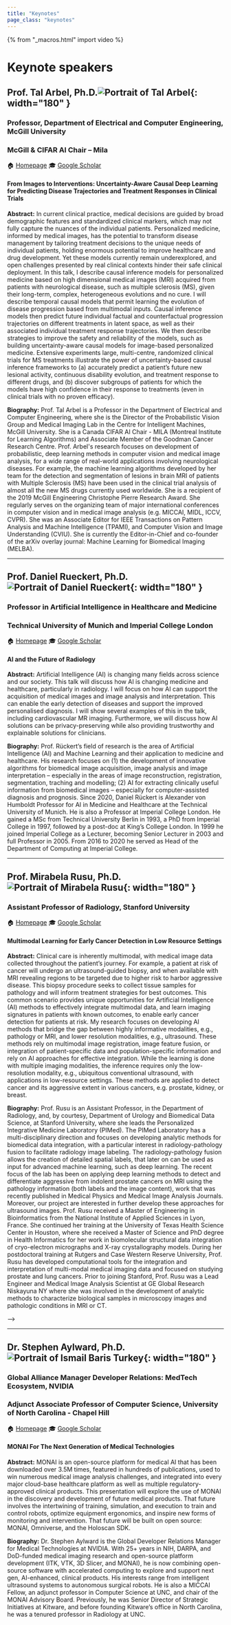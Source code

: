 ```yaml
---
title: "Keynotes"
page_class: "keynotes"
---
```


{% from "_macros.html" import video %}

# Keynote speakers
<p><a id="keynoteX"></a></p>

## Prof. Tal Arbel, Ph.D.![Portrait of Tal Arbel](/images/keynotes/tal_arbel.jpg){: width="180" }
### Professor, Department of Electrical and Computer Engineering, McGill University
### McGill & CIFAR AI Chair – Mila

🏠 [Homepage](https://www.cim.mcgill.ca/~arbel/)
🎓 [Google Scholar](https://scholar.google.com/citations?user=0AN34NMAAAAJ&hl=en&oi=ao)
  

#### **From Images to Interventions:  Uncertainty-Aware Causal Deep Learning for Predicting Disease Trajectories and Treatment Responses in Clinical Trials**


**Abstract:** In current clinical practice, medical decisions are guided by broad demographic features and standardized clinical markers, which may not fully capture the nuances of the individual patients.  Personalized medicine, informed by medical images, has the potential to transform disease management by tailoring treatment decisions to the unique needs of individual patients, holding enormous potential to improve healthcare and drug development. Yet these models currently remain underexplored, and open challenges presented by real clinical contexts hinder their safe clinical deployment.  In this talk, I describe causal inference models for personalized medicine based on high dimensional medical images (MRI) acquired from patients with neurological disease, such as multiple sclerosis (MS), given their long-term, complex, heterogeneous evolutions and no cure. I will describe temporal causal models that permit learning the evolution of disease progression based from multimodal inputs.  Causal inference models then predict future individual factual and counterfactual progression trajectories on different treatments in latent space, as well as their associated individual treatment response trajectories. We then describe strategies to improve the safety and reliability of the models, such as building uncertainty-aware causal models for image-based personalized medicine. Extensive experiments large, multi-centre, randomized clinical trials for MS treatments illustrate the power of uncertainty-based causal inference frameworks to (a) accurately predict a patient’s future new lesional activity, continuous disability evolution, and treatment response to different drugs, and (b) discover subgroups of patients for which the models have high confidence in their response to treatments (even in clinical trials with no proven efficacy).


**Biography:**  Prof. Tal Arbel is a Professor in the Department of Electrical and Computer Engineering, where she is the Director of the Probabilistic Vision Group and Medical Imaging Lab in the Centre for Intelligent Machines, McGill University. She is a Canada CIFAR AI Chair - MILA (Montreal Institute for Learning Algorithms) and Associate Member of the Goodman Cancer Research Centre. Prof. Arbel's research focuses on development of probabilistic, deep learning methods in computer vision and medical image analysis, for a wide range of real-world applications involving neurological diseases. For example, the machine learning algorithms developed by her team for the detection and segmentation of lesions in brain MRI of patients with Multiple Sclerosis (MS) have been used in the clinical trial analysis of almost all the new MS drugs currently used worldwide. She is a recipient of the 2019 McGill Engineering Christophe Pierre Research Award. She regularly serves on the organizing team of major international conferences in computer vision and in medical image analysis (e.g. MICCAI, MIDL, ICCV, CVPR). She was an Associate Editor for IEEE Transactions on Pattern Analysis and Machine Intelligence (TPAMI), and Computer Vision and Image Understanding (CVIU). She is currently the Editor-in-Chief and co-founder of the arXiv overlay journal: Machine Learning for Biomedical Imaging (MELBA).

<!--{{ video("https://video.midl.io/2022/keynote1.mp4") }}-->

***
<p><a id="keynoteX"></a></p>

## Prof. Daniel Rueckert, Ph.D.![Portrait of Daniel Rueckert](/images/keynotes/daniel_rueckert.jpg){: width="180" }
### Professor in Artificial Intelligence in Healthcare and Medicine
### Technical University of Munich and Imperial College London

🏠 [Homepage](https://www.professoren.tum.de/rueckert-daniel)
🎓 [Google Scholar](https://scholar.google.com/citations?user=H0O0WnQAAAAJ&hl=en&oi=ao)

#### **AI and the Future of Radiology**


**Abstract:**  Artificial Intelligence (AI) is changing many fields across science and our society. This talk will discuss how AI is changing medicine and healthcare, particularly in radiology. I will focus on how AI can support the acquisition of medical images and image analysis and interpretation. This can enable the early detection of diseases and support the improved personalised diagnosis. I will show several examples of this in the talk, including cardiovascular MR imaging. Furthermore, we will discuss how AI solutions can be privacy-preserving while also providing trustworthy and explainable solutions for clinicians.


**Biography:**  Prof. Rückert’s field of research is the area of Artificial Intelligence (AI) and Machine Learning and their application to medicine and healthcare. His research focuses on (1) the development of innovative algorithms for biomedical image acquisition, image analysis and image interpretation – especially in the areas of image reconstruction, registration, segmentation, traching and modelling; (2) AI for extracting clinically useful information from biomedical images – especially for computer-assisted diagnosis and prognosis. Since 2020, Daniel Rückert is Alexander von Humboldt Professor for AI in Medicine and Healthcare at the Technical University of Munich. He is also a Professor at Imperial College London. He gained a MSc from Technical University Berlin in 1993, a PhD from Imperial College in 1997, followed by a post-doc at King’s College London. In 1999 he joined Imperial College as a Lecturer, becoming Senior Lecturer in 2003 and full Professor in 2005. From 2016 to 2020 he served as Head of the Department of Computing at Imperial College.

<!--{{ video("https://video.midl.io/2022/keynote1.mp4") }}-->

***
<p><a id="keynoteX"></a></p>

## 	Prof. Mirabela Rusu, Ph.D.![Portrait of Mirabela Rusu](/images/keynotes/mirabela_rusu.jpg){: width="180" }
### Assistant Professor of Radiology, Stanford University

🏠 [Homepage](https://profiles.stanford.edu/mirabela-rusu)
🎓 [Google Scholar](https://scholar.google.com/citations?user=vmwsOyoAAAAJ&hl=en&oi=ao)

#### **Multimodal Learning for Early Cancer Detection in Low Resource Settings**


**Abstract:**  Clinical care is inherently multimodal, with medical image data collected throughout the patient’s journey.  For example, a patient at risk of cancer will undergo an ultrasound-guided biopsy, and when available with MRI revealing regions to be targeted due to higher risk to harbor aggressive disease. This biopsy procedure seeks to collect tissue samples for pathology and will inform treatment strategies for best outcomes. This common scenario provides unique opportunities for Artificial Intelligence (AI) methods to effectively integrate multimodal data, and learn imaging signatures in patients with known outcomes, to enable early cancer detection for patients at risk. My research focuses on developing AI methods that bridge the gap between highly informative modalities, e.g., pathology or MRI, and lower resolution modalities, e.g., ultrasound. These methods rely on multimodal image registration, image feature fusion, or integration of patient-specific data and population-specific information and rely on AI approaches for effective integration. While the learning is done with multiple imaging modalities, the inference requires only the low-resolution modality, e.g., ubiquitous conventional ultrasound, with applications in low-resource settings. These methods are applied to detect cancer and its aggressive extent in various cancers, e.g. prostate, kidney, or breast.  


**Biography:** Prof. Rusu is an Assistant Professor, in the Department of Radiology, and, by courtesy, Department of Urology and Biomedical Data Science, at Stanford University, where she leads the Personalized Integrative Medicine Laboratory (PIMed). The PIMed Laboratory has a multi-disciplinary direction and focuses on developing analytic methods for biomedical data integration, with a particular interest in radiology-pathology fusion to facilitate radiology image labeling. The radiology-pathology fusion allows the creation of detailed spatial labels, that later on can be used as input for advanced machine learning, such as deep learning. The recent focus of the lab has been on applying deep learning methods to detect and differentiate aggressive from indolent prostate cancers on MRI using the pathology information (both labels and the image content), work that was recently published in Medical Physics and Medical Image Analysis Journals. Moreover, our project are interested in further develop these approaches for ultrasound images. Prof. Rusu received a Master of Engineering in Bioinformatics from the National Institute of Applied Sciences in Lyon, France. She continued her training at the University of Texas Health Science Center in Houston, where she received a Master of Science and PhD degree in Health Informatics for her work in biomolecular structural data integration of cryo-electron micrographs and X-ray crystallography models. During her postdoctoral training at Rutgers and Case Western Reserve University, Prof. Rusu has developed computational tools for the integration and interpretation of multi-modal medical imaging data and focused on studying prostate and lung cancers. Prior to joining Stanford, Prof. Rusu was a Lead Engineer and Medical Image Analysis Scientist at GE Global Research Niskayuna NY where she was involved in the development of analytic methods to characterize biological samples in microscopy images and pathologic conditions in MRI or CT. 

<!--{{ video("https://video.midl.io/2022/keynote1.mp4") }}-->

<!-- ***
<p><a id="keynoteX"></a></p>

## Dr. Ismail Baris Turkbey, M.D.![Portrait of Ismail Baris Turkey](/images/keynotes/baris_turkbey.jpg){: width="180" }
### Director of the Artificial Intelligence Resource (AIR), Senior Clinician
### Center for Cancer Research, National Cancer Institute (NCI), National Institutes of Health (NIH)

🏠 [Homepage](https://ccr.cancer.gov/staff-directory/ismail-baris-turkbey#qt-staff_profile_tabs-ui-tabs6)
🎓 [Google Scholar](https://scholar.google.com/citations?user=XiMbUboAAAAJ&hl=en)

#### **Guiding Clinical Decisions in Localized Prostate Cancer with AI** 


**Abstract:**  Artificial Intelligence (AI) has become a prominent area of research in oncologic imaging, including prostate cancer. Despite numerous academic studies, the clinical translation of AI for guiding decision-making in localized prostate cancer care remains underexplored. This presentation will outline the critical steps for successfully integrating AI into clinical workflows. Topics include the development and validation of AI models using diverse datasets, strategies for deployment, and the prospective use of imaging-based AI in clinical decision-making. Insights from clinical trials on AI implementation will be shared, along with preliminary findings on the prognostic capabilities of AI models in predicting treatment outcomes and long-term prognosis.


**Biography:** Dr. Turkbey’s main research interests focus on prostate cancer imaging (multiparametric MRI, PET CT), prostate biopsy techniques, focal therapy for prostate cancer and artificial intelligence (segmentation, decision support systems). Dr. Turkbey is the Head of the Artificial Intelligence Resource (AIR), which makes AI tools available to CCR investigators with the goal of developing better screening and detection methods or predictive markers for patients.

<!--{{ video("https://video.midl.io/2022/keynote1.mp4") }}-->

-->
***
<p><a id="keynoteX"></a></p>

## Dr. Stephen Aylward, Ph.D.![Portrait of Ismail Baris Turkey](/images/keynotes/stephen_aylward.jpg){: width="180" }
### Global Alliance Manager Developer Relations: MedTech Ecosystem, NVIDIA
### Adjunct Associate Professor of Computer Science, University of North Carolina - Chapel Hill

🏠 [Homepage](https://www.aylward.org)
🎓 [Google Scholar](https://scholar.google.com/citations?user=u1UdL4oAAAAJ&hl=en&oi=ao)


#### **MONAI For The Next Generation of Medical Technologies**

**Abstract:** MONAI is an open-source platform for medical AI that has been downloaded over 3.5M times, featured in hundreds of publications, used to win numerous medical image analysis challenges, and integrated into every major cloud-base healthcare platform as well as multiple regulatory-approved clinical products.   This presentation will explore the use of MONAI in the discovery and development of future medical products.  That future involves the intertwining of training, simulation, and execution to train and control robots, optimize equipment ergonomics, and inspire new forms of monitoring and intervention.  That future will be built on open source: MONAI, Omniverse, and the Holoscan SDK.

**Biography:**  Dr. Stephen Aylward is the Global Developer Relations Manager for Medical Technologies at NVIDIA. With 25+ years in NIH, DARPA, and DoD-funded medical imaging research and open-source platform development (ITK, VTK, 3D Slicer, and MONAI), he is now combining open-source software with accelerated computing to explore and support next gen, AI-enhanced, clinical products.  His interests range from intelligent ultrasound systems to autonomous surgical robots. He is also a MICCAI Fellow, an adjunct professor in Computer Science at UNC, and chair of the MONAI Advisory Board.  Previously, he was Senior Director of Strategic Initiatives at Kitware, and before founding Kitware’s office in North Carolina, he was a tenured professor in Radiology at UNC.

<!--{{ video("https://video.midl.io/2022/keynote1.mp4") }}-->
